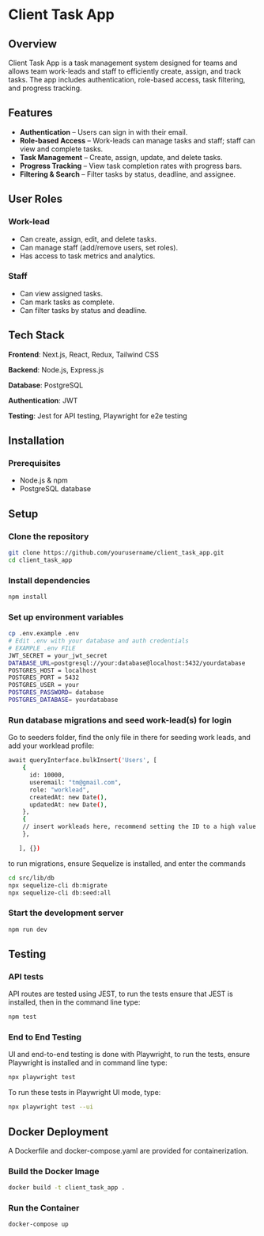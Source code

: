 # Client Task App

## Overview
Client Task App is a task management system designed for teams and allows team work-leads and staff to efficiently create, assign, and track tasks. The app includes authentication, role-based access, task filtering, and progress tracking. 

## Features
-  **Authentication** – Users can sign in with their email.
-  **Role-based Access** – Work-leads can manage tasks and staff; staff can view and complete tasks.
-  **Task Management** – Create, assign, update, and delete tasks.
-  **Progress Tracking** – View task completion rates with progress bars.
-  **Filtering & Search** – Filter tasks by status, deadline, and assignee.

## User Roles
### Work-lead
- Can create, assign, edit, and delete tasks.
- Can manage staff (add/remove users, set roles).
- Has access to task metrics and analytics.

### Staff
- Can view assigned tasks.
- Can mark tasks as complete.
- Can filter tasks by status and deadline.

## Tech Stack

**Frontend**: Next.js, React, Redux, Tailwind CSS

**Backend**: Node.js, Express.js

**Database**: PostgreSQL

**Authentication**: JWT

**Testing**: Jest for API testing, Playwright for e2e testing

## Installation
### Prerequisites
- Node.js & npm
- PostgreSQL database

## Setup
### Clone the repository
```sh
git clone https://github.com/yourusername/client_task_app.git
cd client_task_app
```

### Install dependencies
```sh
npm install
```

### Set up environment variables
```sh
cp .env.example .env
# Edit .env with your database and auth credentials
# EXAMPLE .env FILE
JWT_SECRET = your_jwt_secret
DATABASE_URL=postgresql://your:database@localhost:5432/yourdatabase
POSTGRES_HOST = localhost
POSTGRES_PORT = 5432
POSTGRES_USER = your
POSTGRES_PASSWORD= database
POSTGRES_DATABASE= yourdatabase
```


### Run database migrations and seed work-lead(s) for login

Go to seeders folder, find the only file in there for seeding work leads, and add your worklead profile:
```sh
await queryInterface.bulkInsert('Users', [
    {
      id: 10000,
      useremail: "tm@gmail.com",
      role: "worklead",
      createdAt: new Date(),
      updatedAt: new Date(),
    },
    {
    // insert workleads here, recommend setting the ID to a high value
    },

   ], {})
```
to run migrations, ensure Sequelize is installed, and enter the commands
```sh
cd src/lib/db
npx sequelize-cli db:migrate
npx sequelize-cli db:seed:all
```
### Start the development server
```sh
npm run dev
```

## Testing
### API tests
API routes are tested using JEST, to run the tests ensure that JEST is installed, then in the command line type:
```sh
npm test
```

### End to End Testing
UI and end-to-end testing is done with Playwright, to run the tests, ensure Playwright is installed and in command line type:
```sh
npx playwright test
```
To run these tests in Playwright UI mode, type:
```sh
npx playwright test --ui
```


## Docker Deployment

A Dockerfile and docker-compose.yaml are provided for containerization.
### Build the Docker Image
```sh
docker build -t client_task_app .
```
### Run the Container
```sh
docker-compose up
```

